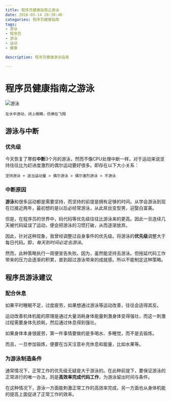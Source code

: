 ```yaml
---
title: 程序员健康指南之游泳
date: 2016-03-14 20:30:46
categories: 程序员健康指南
tags: 
- 游泳
- 程序员
- 游泳
- 运动
- 健康

description: 程序员健康游泳指南

---
```


# 程序员健康指南之游泳

![游泳](http://p4.img.cctvpic.com/imagedata/20100617/20100617100168.jpg)

```
在水中游动，闭上眼睛，仿佛在飞翔
```

## 游泳与中断

### 优先级

今天恢复了寒假**中断**3个月的游泳，然而不像CPU处理中断一样，对于运动来说坚持往往比为赶进度激烈的偶尔运动要好很多。即存在以下大小关系：

```
坚持游泳 + 适当运动量 > 偶尔游泳 > 偶尔激烈游泳 > 不游泳
```

### 中断原因

**游泳**和很多运动都是需要坚持，而坚持的前提是拥有足够的时间。从学会游泳到现在已接近两年，最初想的是以后必经常游泳，从此屌丝变型男，迎娶白富美。

但是，在程序员的世界中，码代码等优先级往往比游泳来的更高。因此一旦连续几天被代码延误了运动，便会把游泳的习惯打破，从而逐渐放弃。

因此，针对这种现象，我曾经调整过自身事件的优先级。将游泳的**优先级**调整大于每日代码。即，*每天到时间必定去游泳*。

然而，此种策略执行一周便宣告失败。因为，虽然能坚持去游泳。但拖延代码工作带来的压力会逐渐的积累，直到超过游泳带来的成就感。所以不能制定这种策略。

## 程序员游泳建议

### 配合休息

如果平时睡眠不足，过度疲劳，如果想通过游泳等运动改善，往往会适得其反。

运动改善机体机能的原理是通过大量消耗身体能量刺激身体变得强壮，而这一刺激过程需要身体先损耗，然后通过休息得到强壮。

如果身体本身很疲劳，第一件事情要做的是多喝水、多睡觉，而不是去锻炼。

而且，一旦参加锻炼，便要在当天注意补充休息和能量，比如水果等。

### 为游泳制造条件

通常情况下，正常工作的优先级无疑是大于游泳的。在此种前提下，要保证游泳的正常进行的唯一办法，则是**高效率完成代码工作**，为游泳留出时间与条件。

在这种情况下，游泳一方面能刺激正常工作的高效率完成，另一方面也从身体机能的提高上面促进了正常工作的效率。

